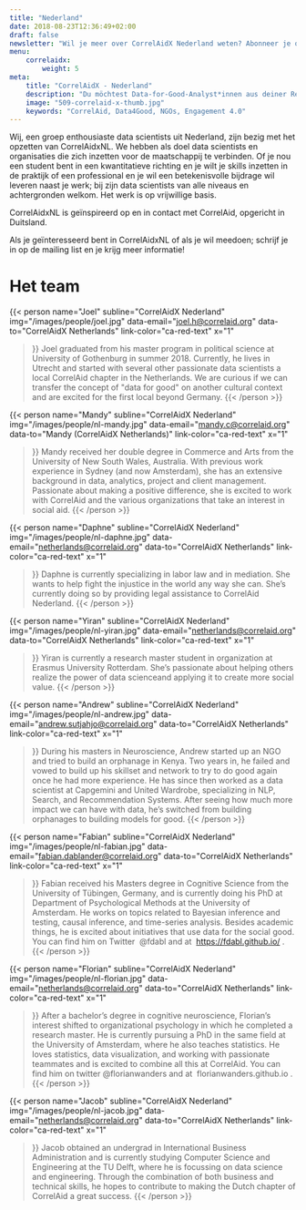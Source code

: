 ```yaml
---
title: "Nederland"
date: 2018-08-23T12:36:49+02:00
draft: false
newsletter: "Wil je meer over CorrelAidX Nederland weten? Abonneer je op onze nieuwsbrief!"
menu: 
    correlaidx:
        weight: 5
meta:
    title: "CorrelAidX - Nederland"
    description: "Du möchtest Data-for-Good-Analyst*innen aus deiner Region kennenlernen und zusammen Daten für den guten Zweck nutzen? Mit CorrelAidX bringen wir Data for Good in deine Stadt!"
    image: "509-correlaid-x-thumb.jpg"
    keywords: "CorrelAid, Data4Good, NGOs, Engagement 4.0"
---
```


Wij, een groep enthousiaste data scientists uit Nederland, zijn bezig met het opzetten van CorrelAidxNL.
We hebben als doel data scientists en organisaties die zich inzetten voor de maatschappij te verbinden.
Of je nou een student bent in een kwantitatieve richting en je wilt je skills inzetten in de praktijk of een professional en je wil een betekenisvolle bijdrage wil leveren naast je werk; bij zijn data scientists van alle niveaus en achtergronden welkom.
Het werk is op vrijwillige basis.



CorrelAidxNL is geïnspireerd op en in contact met CorrelAid, opgericht in Duitsland.

Als je geïnteresseerd bent in CorrelAidxNL of als je wil meedoen; schrijf je in op de mailing list en je krijg meer informatie!

# Het team

{{< person 
    name="Joel"
    subline="CorrelAidX Nederland"
    img="/images/people/joel.jpg"
    data-email="joel.h@correlaid.org"
    data-to="CorrelAidX Netherlands"
    link-color="ca-red-text"
    x="1"
>}}
Joel graduated from his master program in political science at University of Gothenburg in summer 2018.
Currently, he lives in Utrecht and started with several other passionate data scientists a local CorrelAid chapter in the Netherlands.
We are curious if we can transfer the concept of "data for good" on another cultural context and are excited for the first local beyond Germany.
{{< /person >}}

{{< person 
    name="Mandy"
    subline="CorrelAidX Nederland"
    img="/images/people/nl-mandy.jpg"
    data-email="mandy.c@correlaid.org"
    data-to="Mandy (CorrelAidX Netherlands)"
    link-color="ca-red-text"
    x="1"
>}}
Mandy received her double degree in Commerce and Arts from the University of New South Wales, Australia.
With previous work experience in Sydney (and now Amsterdam), she has an extensive background in data, analytics, project and client management.
Passionate about making a positive difference, she is excited to work with CorrelAid and the various organizations that take an interest in social aid.
{{< /person >}}

{{< person 
    name="Daphne"
    subline="CorrelAidX Nederland"
    img="/images/people/nl-daphne.jpg"
    data-email="netherlands@correlaid.org"
    data-to="CorrelAidX Netherlands"
    link-color="ca-red-text"
    x="1"
>}}
Daphne is currently specializing in labor law and in mediation. She wants to help fight the injustice in the world any way she can. She’s currently doing so by providing legal assistance to CorrelAid Nederland.
{{< /person >}}


{{< person 
    name="Yiran"
    subline="CorrelAidX Nederland"
    img="/images/people/nl-yiran.jpg"
    data-email="netherlands@correlaid.org"
    data-to="CorrelAidX Netherlands"
    link-color="ca-red-text"
    x="1"
>}}
Yiran is currently a research master student in organization at Erasmus University Rotterdam. She’s passionate about 
helping others realize the power of data scienceand applying it to create more social value.
{{< /person >}}

{{< person 
    name="Andrew"
    subline="CorrelAidX Nederland"
    img="/images/people/nl-andrew.jpg"
    data-email="andrew.sutjahjo@correlaid.org"
    data-to="CorrelAidX Netherlands"
    link-color="ca-red-text"
    x="1"
>}}
During his masters in Neuroscience, Andrew started up an NGO and tried to build an
orphanage in Kenya. Two years in, he failed and vowed to build up his skillset and
network to try to do good again once he had more experience. He has since then
worked as a data scientist at Capgemini and United Wardrobe, specializing in NLP,
Search, and Recommendation Systems. After seeing how much more impact we can
have with data, he’s switched from building orphanages to building models for good.
{{< /person >}}

{{< person 
    name="Fabian"
    subline="CorrelAidX Nederland"
    img="/images/people/nl-fabian.jpg"
    data-email="fabian.dablander@correlaid.org"
    data-to="CorrelAidX Netherlands"
    link-color="ca-red-text"
    x="1"
>}}
Fabian received his Masters degree in Cognitive Science from the University of
Tübingen, Germany, and is currently doing his PhD at Department of Psychological
Methods at the University of Amsterdam. He works on topics related to Bayesian
inference and testing, causal inference, and time-series analysis. Besides academic
things, he is excited about initiatives that use data for the social good. You can find
him on Twitter​ ​ @fdabl​ and at ​ https://fdabl.github.io/​ .
{{< /person >}}

{{< person 
    name="Florian"
    subline="CorrelAidX Nederland"
    img="/images/people/nl-florian.jpg"
    data-email="netherlands@correlaid.org"
    data-to="CorrelAidX Netherlands"
    link-color="ca-red-text"
    x="1"
>}}
After a bachelor’s degree in cognitive neuroscience, Florian’s interest shifted to
organizational psychology in which he completed a research master. He is currently
pursuing a PhD in the same field at the University of Amsterdam, where he also
teaches statistics. He loves statistics, data visualization, and working with passionate
teammates and is excited to combine all this at CorrelAid. You can find him on twitter
@florianwanders​ and at ​ florianwanders.github.io​ .
{{< /person >}}

{{< person 
    name="Jacob"
    subline="CorrelAidX Nederland"
    img="/images/people/nl-jacob.jpg"
    data-email="netherlands@correlaid.org"
    data-to="CorrelAidX Netherlands"
    link-color="ca-red-text"
    x="1"
>}}
Jacob obtained an undergrad in International Business Administration and is currently studying 
Computer Science and Engineering at the TU Delft, where he is focussing on data science and 
engineering. Through the combination of both business and technical skills, he hopes to contribute 
to making the Dutch chapter of CorrelAid a great success.
{{< /person >}}
